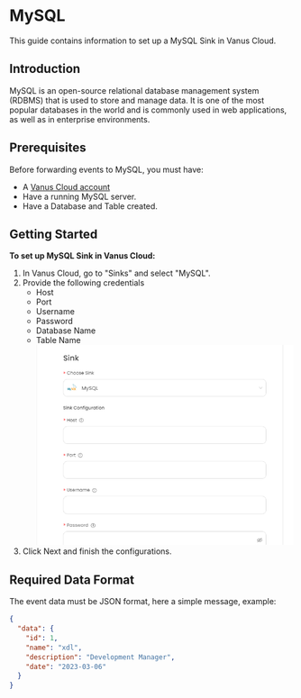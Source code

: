 # MySQL

This guide contains information to set up a MySQL Sink in Vanus Cloud.

## Introduction

MySQL is an open-source relational database management system (RDBMS) that is used to store and manage data. It is one of the most popular databases in the world and is commonly used in web applications, as well as in enterprise environments.

## Prerequisites

Before forwarding events to MySQL, you must have:

- A [Vanus Cloud account](https://cloud.vanus.ai)
- Have a running MySQL server.
- Have a Database and Table created.

## Getting Started

**To set up MySQL Sink in Vanus Cloud:**

1. In Vanus Cloud, go to "Sinks" and select "MySQL".
2. Provide the following credentials
   - Host
   - Port
   - Username
   - Password
   - Database Name
   - Table Name
     ![](images/mysql.png)
3. Click Next and finish the configurations.

## Required Data Format

The event data must be JSON format, here a simple message, example:

```json
{
  "data": {
    "id": 1,
    "name": "xdl",
    "description": "Development Manager",
    "date": "2023-03-06"
  }
}
```
